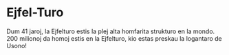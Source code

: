 # Ejfel-Turo

Dum 41 jaroj, la Ejfelturo estis la plej alta homfarita strukturo en la mondo.
200 milionoj da homoj estis en la Ejfelturo, kio estas preskau la logantaro de
Usono!
